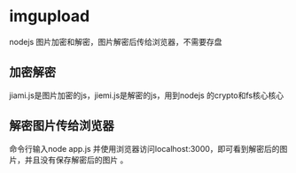 # imgupload
nodejs 图片加密和解密，图片解密后传给浏览器，不需要存盘
## 加密解密
jiami.js是图片加密的js，jiemi.js是解密的js，用到nodejs 的crypto和fs核心核心
## 解密图片传给浏览器
命令行输入node app.js  并使用浏览器访问localhost:3000，即可看到解密后的图片，并且没有保存解密后的图片  。  
